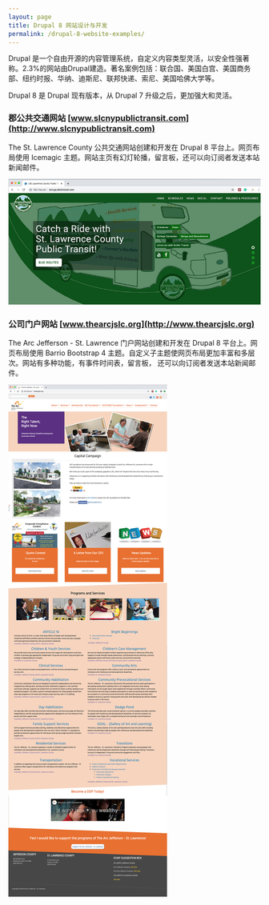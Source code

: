 ```yaml
---
layout: page
title: Drupal 8 网站设计与开发
permalink: /drupal-8-website-examples/
---
```


Drupal 是一个自由开源的内容管理系统，自定义内容类型灵活，以安全性强著称。2.3%的网站由Drupal建造。著名案例包括：联合国、美国白宫、美国商务部、纽约时报、华纳、迪斯尼、联邦快递、索尼、美国哈佛大学等。

Drupal 8 是 Drupal 现有版本，从 Drupal 7 升级之后，更加强大和灵活。

### 郡公共交通网站 [www.slcnypublictransit.com](http://www.slcnypublictransit.com)

The St. Lawrence County 公共交通网站创建和开发在 Drupal 8 平台上。网页布局使用 Icemagic 主题。网站主页有幻灯轮播，留言板，还可以向订阅者发送本站新闻邮件。

[![Site Home](/images/publicTransitHome1.jpg "slcnypublictransit.com Home")](http://www.slcnypublictransit.com)

### 公司门户网站 [www.thearcjslc.org](http://www.thearcjslc.org)

The Arc Jefferson - St. Lawrence 门户网站创建和开发在 Drupal 8 平台上。网页布局使用 Barrio Bootstrap 4 主题。自定义子主题使网页布局更加丰富和多层次。网站有多种功能，有事件时间表，留言板， 还可以向订阅者发送本站新闻邮件。

[![Site Home](/images/thearcjslc1.jpg "thearcjslc.org Home")](http://www.thearcjslc.org)
